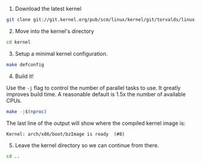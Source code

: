 1.  Download the latest kernel

```bash
git clone git://git.kernel.org/pub/scm/linux/kernel/git/torvalds/linux.git --depth=1 kernel
```

2.  Move into the kernel's directory

```bash
cd kernel
```

3.  Setup a minimal kernel configuration.

```bash
make defconfig
```

4.  Build it!

Use the `-j` flag to control the number of parallel tasks to use. It greatly improves build time. A reasonable default is 1.5x the number of available CPUs.


```bash
make -j$(nproc)
```

The last line of the output will show where the compiled kernel image is:

```
Kernel: arch/x86/boot/bzImage is ready  (#8)
```

5.  Leave the kernel directory so we can continue from there.

```bash
cd ..
```
